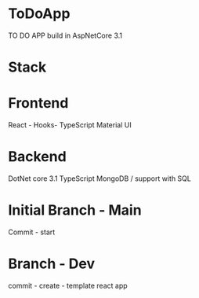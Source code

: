 # ToDoApp

TO DO APP build in AspNetCore 3.1

# Stack

# Frontend

React - Hooks-
TypeScript
Material UI

# Backend

DotNet core 3.1
TypeScript
MongoDB / support with SQL

# Initial Branch - Main

Commit - start

# Branch - Dev

commit - create - template react app
